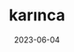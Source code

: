 ---
layout: project
title: karınca
title_en: karınca
category: blender
category_en: blender
date: 2023-06-04
description: Bir müşteri için Blender ortamında tasarlandı ve render alındı.
description_en: Designed and rendered in blender for a cliet.
has_full_page: false
lang: tr
show_carousel: true
carousel_images: "image1.png, image2.png, image3.png, image4.png, image5.png, image6.png, image7.png"
---